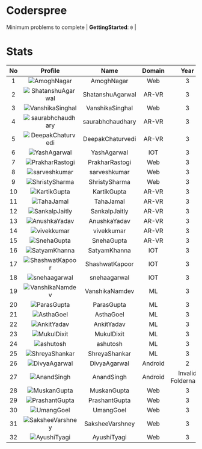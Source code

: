 
Coderspree
==========
  


Minimum problems to complete | **GettingStarted**: `0` |   

# Stats
  

|No|Profile|Name|Domain|Year|Solved|
| :---: | :---: | :---: | :---: | :---: | :---: |
|1|![AmoghNagar](https://avatars.githubusercontent.com/u/66239105?v=4&s=100)|AmoghNagar|Web|3|7|
|2|![ShatanshuAgarwal](https://avatars.githubusercontent.com/u/63258511?v=4&s=100)|ShatanshuAgarwal|AR-VR|3|5|
|3|![VanshikaSinghal](https://avatars.githubusercontent.com/u/56070358?v=4&s=100)|VanshikaSinghal|Web|3|5|
|4|![saurabhchaudhary](https://avatars.githubusercontent.com/u/54533861?v=4&s=100)|saurabhchaudhary|AR-VR|3|3|
|5|![DeepakChaturvedi](https://avatars.githubusercontent.com/u/61619479?v=4&s=100)|DeepakChaturvedi|AR-VR|3|2|
|6|![YashAgarwal](https://avatars.githubusercontent.com/u/59206738?v=4&s=100)|YashAgarwal|IOT|3|2|
|7|![PrakharRastogi](https://avatars.githubusercontent.com/u/73363063?v=4&s=100)|PrakharRastogi|Web|3|2|
|8|![sarveshkumar](https://avatars.githubusercontent.com/u/58571739?v=4&s=100)|sarveshkumar|Web|3|2|
|9|![ShristySharma](https://avatars.githubusercontent.com/u/63495575?v=4&s=100)|ShristySharma|Web|3|2|
|10|![KartikGupta](https://avatars.githubusercontent.com/u/57028920?v=4&s=100)|KartikGupta|AR-VR|3|1|
|11|![TahaJamal](https://avatars.githubusercontent.com/u/60614154?v=4&s=100)|TahaJamal|AR-VR|3|1|
|12|![SankalpJaitly](https://avatars.githubusercontent.com/u/63491937?v=4&s=100)|SankalpJaitly|AR-VR|3|1|
|13|![AnushkaYadav](https://avatars.githubusercontent.com/u/63538061?v=4&s=100)|AnushkaYadav|AR-VR|3|1|
|14|![vivekkumar](https://avatars.githubusercontent.com/u/60609162?v=4&s=100)|vivekkumar|AR-VR|3|1|
|15|![SnehaGupta](https://avatars.githubusercontent.com/u/63196333?v=4&s=100)|SnehaGupta|AR-VR|3|1|
|16|![SatyamKhanna](https://avatars.githubusercontent.com/u/52063544?v=4&s=100)|SatyamKhanna|IOT|3|1|
|17|![ShashwatKapoor](https://avatars.githubusercontent.com/u/74201117?v=4&s=100)|ShashwatKapoor|IOT|3|1|
|18|![snehaagarwal](https://avatars.githubusercontent.com/u/91549661?v=4&s=100)|snehaagarwal|IOT|3|1|
|19|![VanshikaNamdev](https://avatars.githubusercontent.com/u/64363094?v=4&s=100)|VanshikaNamdev|ML|3|1|
|20|![ParasGupta](https://avatars.githubusercontent.com/u/60445527?v=4&s=100)|ParasGupta|ML|3|1|
|21|![AsthaGoel](https://avatars.githubusercontent.com/u/62610706?v=4&s=100)|AsthaGoel|ML|3|1|
|22|![AnkitYadav](https://avatars.githubusercontent.com/u/66520710?v=4&s=100)|AnkitYadav|ML|3|1|
|23|![MukulDixit](https://avatars.githubusercontent.com/u/55882740?v=4&s=100)|MukulDixit|ML|3|1|
|24|![ashutosh](https://avatars.githubusercontent.com/u/60190101?v=4&s=100)|ashutosh|ML|3|1|
|25|![ShreyaShankar](https://avatars.githubusercontent.com/u/65847819?v=4&s=100)|ShreyaShankar|ML|3|1|
|26|![DivyaAgarwal](https://avatars.githubusercontent.com/u/90633079?v=4&s=100)|DivyaAgarwal|Android|2|1|
|27|![AnandSingh](https://avatars.githubusercontent.com/u/55613029?v=4&s=100)|AnandSingh|Android|Invalid Foldername|1|
|28|![MuskanGupta](https://avatars.githubusercontent.com/u/83127546?v=4&s=100)|MuskanGupta|Web|3|1|
|29|![PrashantGupta](https://avatars.githubusercontent.com/u/53941491?v=4&s=100)|PrashantGupta|Web|3|1|
|30|![UmangGoel](https://avatars.githubusercontent.com/u/63296710?v=4&s=100)|UmangGoel|Web|3|1|
|31|![SaksheeVarshney](https://avatars.githubusercontent.com/u/66488392?v=4&s=100)|SaksheeVarshney|Web|3|1|
|32|![AyushiTyagi](https://avatars.githubusercontent.com/u/60479969?v=4&s=100)|AyushiTyagi|Web|3|1|

